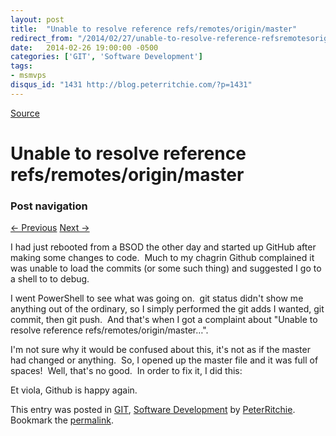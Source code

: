 ```yaml
---
layout: post
title:  "Unable to resolve reference refs/remotes/origin/master"
redirect_from: "/2014/02/27/unable-to-resolve-reference-refsremotesoriginmaster/"
date:   2014-02-26 19:00:00 -0500
categories: ['GIT', 'Software Development']
tags:
- msmvps
disqus_id: "1431 http://blog.peterritchie.com/?p=1431"
---
```

[Source](http://pr-blog.azurewebsites.net/2014/02/27/unable-to-resolve-reference-refsremotesoriginmaster/ "Permalink to Unable to resolve reference refs/remotes/origin/master")

# Unable to resolve reference refs/remotes/origin/master

### Post navigation

[← Previous][1] [Next →][2]

I had just rebooted from a BSOD the other day and started up GitHub after making some changes to code.  Much to my chagrin Github complained it was unable to load the commits (or some such thing) and suggested I go to a shell to to debug.

I went PowerShell to see what was going on.  git status didn't show me anything out of the ordinary, so I simply performed the git adds I wanted, git commit, then git push.  And that's when I got a complaint about "Unable to resolve reference refs/remotes/origin/master…".

I'm not sure why it would be confused about this, it's not as if the master had changed or anything.  So, I opened up the master file and it was full of spaces!  Well, that's no good.  In order to fix it, I did this:

Et viola, Github is happy again.

This entry was posted in [GIT][3], [Software Development][4] by [PeterRitchie][5]. Bookmark the [permalink][6]. 

[1]: http://pr-blog.azurewebsites.net/2014/02/24/generating-windows-phone-and-windows-store-application-imagesthe-vector-version/
[2]: http://pr-blog.azurewebsites.net/2014/03/23/the-case-of-the-not-so-useful-xbf-error/
[3]: http://pr-blog.azurewebsites.net/category/git/
[4]: http://pr-blog.azurewebsites.net/category/softdev/
[5]: http://pr-blog.azurewebsites.net/author/peterritchie/
[6]: http://pr-blog.azurewebsites.net/2014/02/27/unable-to-resolve-reference-refsremotesoriginmaster/ "Permalink to Unable to resolve reference refs/remotes/origin/master"

